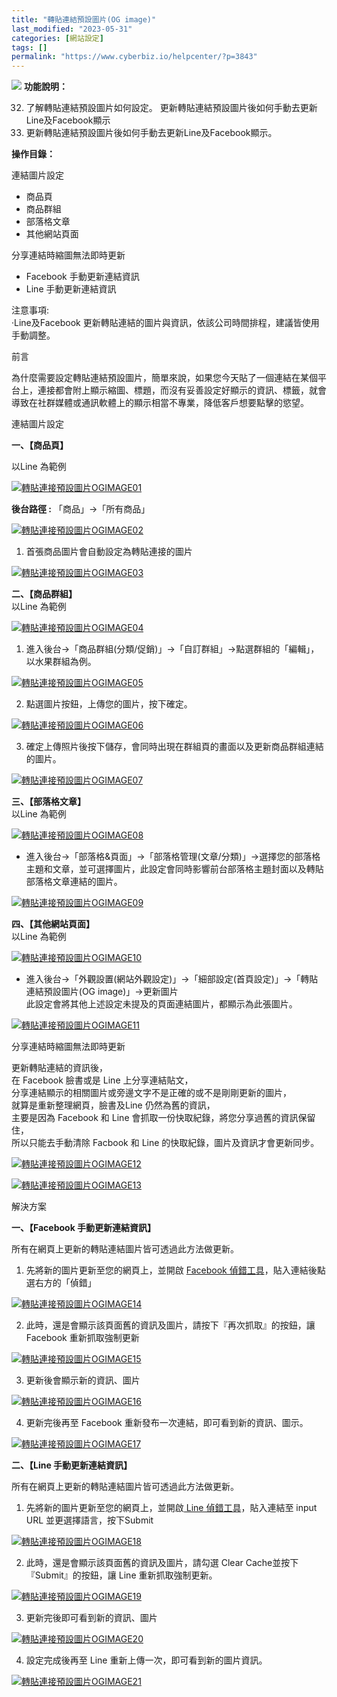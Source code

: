 ```yaml
---
title: "轉貼連結預設圖片(OG image)"
last_modified: "2023-05-31"
categories: [網站設定]
tags: []
permalink: "https://www.cyberbiz.io/helpcenter/?p=3843"
---
```


![](https://www.cyberbiz.io/support/wp-content/uploads/2021/08/全版本.png)
**功能說明：**  

32. 了解轉貼連結預設圖片如何設定。 更新轉貼連結預設圖片後如何手動去更新Line及Facebook顯示 
33. 更新轉貼連結預設圖片後如何手動去更新Line及Facebook顯示。 

**操作目錄：**

連結圖片設定

* 商品頁
* 商品群組
* 部落格文章
* 其他網站頁面

分享連結時縮圖無法即時更新

* Facebook 手動更新連結資訊
* Line 手動更新連結資訊

注意事項:  
·Line及Facebook 更新轉貼連結的圖片與資訊，依該公司時間排程，建議皆使用手動調整。



前言  

為什麼需要設定轉貼連結預設圖片，簡單來說，如果您今天貼了一個連結在某個平台上，連接都會附上顯示縮圖、標題，而沒有妥善設定好顯示的資訊、標籤，就會導致在社群媒體或通訊軟體上的顯示相當不專業，降低客戶想要點擊的慾望。  


連結圖片設定  

**一、【商品頁】**  

以Line 為範例  


[![轉貼連接預設圖片OGIMAGE01](https://www.cyberbiz.io/support/wp-content/uploads/2021/08/轉貼連接預設圖片OGIMAGE01.png)](https://www.cyberbiz.io/support/wp-content/uploads/2021/08/轉貼連接預設圖片OGIMAGE01.png)

**後台路徑 :** 「商品」→「所有商品」  


[![轉貼連接預設圖片OGIMAGE02](https://www.cyberbiz.io/support/wp-content/uploads/2021/08/轉貼連接預設圖片OGIMAGE02.png)](https://www.cyberbiz.io/support/wp-content/uploads/2021/08/轉貼連接預設圖片OGIMAGE02.png)  

1. 首張商品圖片會自動設定為轉貼連接的圖片   

[![轉貼連接預設圖片OGIMAGE03](https://www.cyberbiz.io/support/wp-content/uploads/2021/08/轉貼連接預設圖片OGIMAGE03.png)](https://www.cyberbiz.io/support/wp-content/uploads/2021/08/轉貼連接預設圖片OGIMAGE03.png)



**二、【商品群組】**  
以Line 為範例  


[![轉貼連接預設圖片OGIMAGE04](https://www.cyberbiz.io/support/wp-content/uploads/2021/08/轉貼連接預設圖片OGIMAGE04.png)](https://www.cyberbiz.io/support/wp-content/uploads/2021/08/轉貼連接預設圖片OGIMAGE04.png)

1. 進入後台→「商品群組(分類/促銷)」→「自訂群組」→點選群組的「編輯」，以水果群組為例。   

[![轉貼連接預設圖片OGIMAGE05](https://www.cyberbiz.io/support/wp-content/uploads/2021/08/轉貼連接預設圖片OGIMAGE05.png)](https://www.cyberbiz.io/support/wp-content/uploads/2021/08/轉貼連接預設圖片OGIMAGE05.png)



2. 點選圖片按鈕，上傳您的圖片，按下確定。   

[![轉貼連接預設圖片OGIMAGE06](https://www.cyberbiz.io/support/wp-content/uploads/2021/08/轉貼連接預設圖片OGIMAGE06.png)](https://www.cyberbiz.io/support/wp-content/uploads/2021/08/轉貼連接預設圖片OGIMAGE06.png)



3. 確定上傳照片後按下儲存，會同時出現在群組頁的畫面以及更新商品群組連結的圖片。   

[![轉貼連接預設圖片OGIMAGE07](https://www.cyberbiz.io/support/wp-content/uploads/2021/08/轉貼連接預設圖片OGIMAGE07.png)](https://www.cyberbiz.io/support/wp-content/uploads/2021/08/轉貼連接預設圖片OGIMAGE07.png)



**三、【部落格文章】**  
以Line 為範例  


[![轉貼連接預設圖片OGIMAGE08](https://www.cyberbiz.io/support/wp-content/uploads/2021/08/轉貼連接預設圖片OGIMAGE08.png)](https://www.cyberbiz.io/support/wp-content/uploads/2021/08/轉貼連接預設圖片OGIMAGE08.png)

* 進入後台→「部落格&頁面」→「部落格管理(文章/分類)」→選擇您的部落格主題和文章，並可選擇圖片，此設定會同時影響前台部落格主題封面以及轉貼部落格文章連結的圖片。   

[![轉貼連接預設圖片OGIMAGE09](https://www.cyberbiz.io/support/wp-content/uploads/2021/08/轉貼連接預設圖片OGIMAGE09.png)](https://www.cyberbiz.io/support/wp-content/uploads/2021/08/轉貼連接預設圖片OGIMAGE09.png)



**四、【其他網站頁面】**  
以Line 為範例  


[![轉貼連接預設圖片OGIMAGE10](https://www.cyberbiz.io/support/wp-content/uploads/2021/08/轉貼連接預設圖片OGIMAGE10.png)](https://www.cyberbiz.io/support/wp-content/uploads/2021/08/轉貼連接預設圖片OGIMAGE10.png)

* 進入後台→「外觀設置(網站外觀設定)」→「細部設定(首頁設定)」→「轉貼連結預設圖片(OG image)」→更新圖片  
此設定會將其他上述設定未提及的頁面連結圖片，都顯示為此張圖片。  

[![轉貼連接預設圖片OGIMAGE11](https://www.cyberbiz.io/support/wp-content/uploads/2021/08/轉貼連接預設圖片OGIMAGE11.png)](https://www.cyberbiz.io/support/wp-content/uploads/2021/08/轉貼連接預設圖片OGIMAGE11.png)



分享連結時縮圖無法即時更新  

更新轉貼連結的資訊後，  
在 Facebook 臉書或是 Line 上分享連結貼文，  
分享連結顯示的相關圖片或旁邊文字不是正確的或不是剛剛更新的圖片，  
就算是重新整理網頁，臉書及Line 仍然為舊的資訊，  
主要是因為 Facebook 和 Line 會抓取一份快取紀錄，將您分享過舊的資訊保留住，  
所以只能去手動清除 Facbook 和 Line 的快取紀錄，圖片及資訊才會更新同步。  



[![轉貼連接預設圖片OGIMAGE12](https://www.cyberbiz.io/support/wp-content/uploads/2021/08/轉貼連接預設圖片OGIMAGE12.png)](https://www.cyberbiz.io/support/wp-content/uploads/2021/08/轉貼連接預設圖片OGIMAGE12.png)

[![轉貼連接預設圖片OGIMAGE13](https://www.cyberbiz.io/support/wp-content/uploads/2021/08/轉貼連接預設圖片OGIMAGE13.png)](https://www.cyberbiz.io/support/wp-content/uploads/2021/08/轉貼連接預設圖片OGIMAGE13.png)

解決方案


**一、【Facebook 手動更新連結資訊】**  

所有在網頁上更新的轉貼連結圖片皆可透過此方法做更新。  


1. 先將新的圖片更新至您的網頁上，並開啟 [Facebook 偵錯工具](https://developers.facebook.com/tools/debug/
)，貼入連結後點選右方的「偵錯」  

[![轉貼連接預設圖片OGIMAGE14](https://www.cyberbiz.io/support/wp-content/uploads/2021/08/轉貼連接預設圖片OGIMAGE14.png)](https://www.cyberbiz.io/support/wp-content/uploads/2021/08/轉貼連接預設圖片OGIMAGE14.png)

2. 此時，還是會顯示該頁面舊的資訊及圖片，請按下『再次抓取』的按鈕，讓 Facebook 重新抓取強制更新  

[![轉貼連接預設圖片OGIMAGE15](https://www.cyberbiz.io/support/wp-content/uploads/2021/08/轉貼連接預設圖片OGIMAGE15.png)](https://www.cyberbiz.io/support/wp-content/uploads/2021/08/轉貼連接預設圖片OGIMAGE15.png)

3. 更新後會顯示新的資訊、圖片  

[![轉貼連接預設圖片OGIMAGE16](https://www.cyberbiz.io/support/wp-content/uploads/2021/08/轉貼連接預設圖片OGIMAGE16.png)](https://www.cyberbiz.io/support/wp-content/uploads/2021/08/轉貼連接預設圖片OGIMAGE16.png)

4. 更新完後再至 Facebook 重新發布一次連結，即可看到新的資訊、圖示。  


[![轉貼連接預設圖片OGIMAGE17](https://www.cyberbiz.io/support/wp-content/uploads/2021/08/轉貼連接預設圖片OGIMAGE17.png)](https://www.cyberbiz.io/support/wp-content/uploads/2021/08/轉貼連接預設圖片OGIMAGE17.png)


**二、【Line 手動更新連結資訊】**  

所有在網頁上更新的轉貼連結圖片皆可透過此方法做更新。  


1. 先將新的圖片更新至您的網頁上，並開啟[ Line 偵錯工具](https://poker.line.naver.jp/)，貼入連結至 input URL 並更選擇語言，按下Submit   

[![轉貼連接預設圖片OGIMAGE18](https://www.cyberbiz.io/support/wp-content/uploads/2021/08/轉貼連接預設圖片OGIMAGE18.png)](https://www.cyberbiz.io/support/wp-content/uploads/2021/08/轉貼連接預設圖片OGIMAGE18.png)  


2. 此時，還是會顯示該頁面舊的資訊及圖片，請勾選 Clear Cache並按下『Submit』的按鈕，讓 Line 重新抓取強制更新。   

[![轉貼連接預設圖片OGIMAGE19](https://www.cyberbiz.io/support/wp-content/uploads/2021/08/轉貼連接預設圖片OGIMAGE19.png)](https://www.cyberbiz.io/support/wp-content/uploads/2021/08/轉貼連接預設圖片OGIMAGE19.png)  


3. 更新完後即可看到新的資訊、圖片   

[![轉貼連接預設圖片OGIMAGE20](https://www.cyberbiz.io/support/wp-content/uploads/2021/08/轉貼連接預設圖片OGIMAGE20.png)](https://www.cyberbiz.io/support/wp-content/uploads/2021/08/轉貼連接預設圖片OGIMAGE20.png)  


4. 設定完成後再至 Line 重新上傳一次，即可看到新的圖片資訊。   


[![轉貼連接預設圖片OGIMAGE21](https://www.cyberbiz.io/support/wp-content/uploads/2021/08/轉貼連接預設圖片OGIMAGE21.png)](https://www.cyberbiz.io/support/wp-content/uploads/2021/08/轉貼連接預設圖片OGIMAGE21.png)

